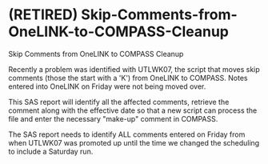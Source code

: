 # (**RETIRED**) Skip-Comments-from-OneLINK-to-COMPASS-Cleanup
Skip Comments from OneLINK to COMPASS Cleanup

Recently a problem was identified with UTLWK07, the script that moves skip comments (those the start with a 'K') from OneLINK to COMPASS.  Notes entered into OneLINK on Friday were not being moved over.

This SAS report will identify all the affected comments, retrieve the comment along with the effective date so that a new script can process the file and enter the necessary "make-up" comment in COMPASS.

The SAS report needs to identify ALL comments entered on Friday from when UTLWK07 was promoted up until the time we changed the scheduling to include a Saturday run.
